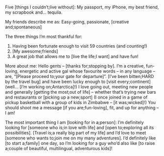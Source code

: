 Five [things I couldn’t;live without]: My passport, my iPhone, my best friend, my scrapbook and... tequila.

My friends describe me as: Easy-going, passionate, [creative and;spontaneous]

The three things I’m most thankful for:

1. Having been fortunate enough to visit 59 countries (and counting!)
2. [My awesome;friends]
3. A great job that allows me to [live the life;I want] and have fun!

More about me: Hello gents – [thanks for;stopping by]. I’m a creative, fun-loving, energetic and active gal whose favourite words – in any language – are, “[Please proceed to;your gate for departure]”. [I’ve been bitten;HARD by the travel bug] and have been lucky enough to [visit every;continent] (well... [I’m working on;Antarctica]!) I love going out, meeting new people and generally [getting the most;out of life] – whether that’s trying new bars and restaurants or [picking up a new;sport] (I once joined in a game of pickup basketball with a group of kids in Zimbabwe – [it was;wicked]!) You should shoot me a message [if you are;fun-loving], fit, and up for anything – I am!

The most important thing I am [looking for in a;person]: I’m definitely looking for [someone who is;in love with life] and [open to;exploring all its possibilities]. [Travel is;a really big part of my life] and I’d love to meet [someone who wants to;join me on my many adventures]. I’d definitely like [to start a;family] one day, so I’m looking for a guy who’d also like [to raise a;couple of beautiful, multilingual, adventurous kids]!


